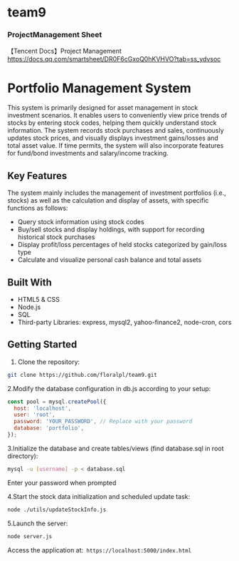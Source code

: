 # team9
### ProjectManagement Sheet
【Tencent Docs】Project Management
https://docs.qq.com/smartsheet/DR0F6cGxoQ0hKVHVO?tab=ss_ydvsoc
# Portfolio Management System

This system is primarily designed for asset management in stock investment scenarios. It enables users to conveniently view price trends of stocks by entering stock codes, helping them quickly understand stock information. The system records stock purchases and sales, continuously updates stock prices, and visually displays investment gains/losses and total asset value. If time permits, the system will also incorporate features for fund/bond investments and salary/income tracking.

## Key Features

The system mainly includes the management of investment portfolios (i.e., stocks) as well as the calculation and display of assets, with specific functions as follows:

- Query stock information using stock codes
- Buy/sell stocks and display holdings, with support for recording historical stock purchases
- Display profit/loss percentages of held stocks categorized by gain/loss type
- Calculate and visualize personal cash balance and total assets

## Built With
- HTML5 & CSS
- Node.js
- SQL
- Third-party Libraries: express, mysql2, yahoo-finance2, node-cron, cors

## Getting Started

1. Clone the repository:
```bash
git clone https://github.com/floralpl/team9.git
```

2.Modify the database configuration in db.js according to your setup:

```javascript
const pool = mysql.createPool({
  host: 'localhost',
  user: 'root',
  password: 'YOUR_PASSWORD', // Replace with your password
  database: 'portfolio',
});
```

3.Initialize the database and create tables/views (find database.sql in root directory):

```bash
mysql -u [username] -p < database.sql
```

Enter your password when prompted

4.Start the stock data initialization and scheduled update task:

```bash
node ./utils/updateStockInfo.js
```

5.Launch the server:

```bash
node server.js
```

Access the application at:```
https://localhost:5000/index.html```

